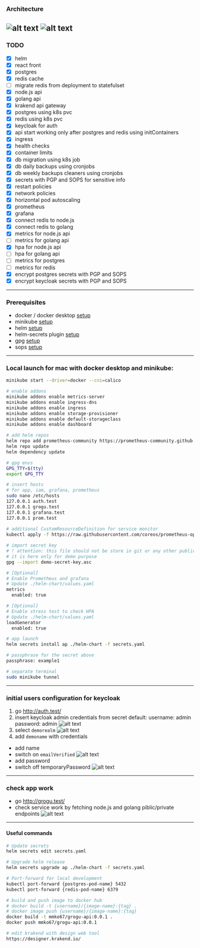 ### Architecture
![alt text](./diagram-as-code/fullstack_app.png)
![alt text](./diagram-as-code/fullstack_app_in_k8s_cluster.png)
---
### TODO
- [x] helm
- [x] react front
- [x] postgres
- [x] redis cache
- [ ] migrate redis from deployment to statefulset
- [x] node.js api
- [x] golang api
- [x] krakend api gateway
- [x] postgres using k8s pvc
- [x] redis using k8s pvc
- [x] keycloak for auth
- [x] api start working only after postgres and redis using initContainers
- [x] ingress
- [x] health checks
- [x] container limits
- [x] db migration using k8s job
- [x] db daily backups using cronjobs
- [x] db weekly backups cleaners using cronjobs
- [x] secrets with PGP and SOPS for sensitive info
- [x] restart policies
- [x] network policies
- [x] horizontal pod autoscaling
- [x] prometheus
- [x] grafana
- [x] connect redis to node.js
- [x] connect redis to golang
- [x] metrics for node.js api
- [ ] metrics for golang api
- [x] hpa for node.js api
- [ ] hpa for golang api
- [ ] metrics for postgres
- [ ] metrics for redis
- [x] encrypt postgres secrets with PGP and SOPS
- [x] encrypt keycloak secrets with PGP and SOPS
---
### Prerequisites
- docker / docker desktop [setup](https://docs.docker.com/desktop/setup/install/mac-install/)
- minikube [setup](https://minikube.sigs.k8s.io/docs/start/?arch=%2Fmacos%2Farm64%2Fstable%2Fhomebrew)
- helm [setup](https://helm.sh/docs/intro/install/)
- helm-secrets plugin [setup](https://github.com/jkroepke/helm-secrets/wiki/Installation)
- gpg [setup](https://dev.to/zemse/setup-gpg-on-macos-2iib)
- sops [setup](https://formulae.brew.sh/formula/sops)

---
### Local launch for mac with docker desktop and minikube:

```bash
minikube start --driver=docker --cni=calico

# enable addons
minikube addons enable metrics-server
minikube addons enable ingress-dns
minikube addons enable ingress
minikube addons enable storage-provisioner
minikube addons enable default-storageclass
minikube addons enable dashboard

# add helm repos
helm repo add prometheus-community https://prometheus-community.github.io/helm-charts
helm repo update
helm dependency update

# gpg envs
GPG_TTY=$(tty)
export GPG_TTY

# insert hosts 
# for app, iam, grafana, prometheus
sudo nano /etc/hosts
127.0.0.1 auth.test
127.0.0.1 grogu.test
127.0.0.1 grafana.test   
127.0.0.1 prom.test
 
# additional CustomResourceDefinition for service monitor
kubectl apply -f https://raw.githubusercontent.com/coreos/prometheus-operator/master/example/prometheus-operator-crd/monitoring.coreos.com_servicemonitors.yaml

# import secret key
# ! attention: this file should not be store in git or any other public space
# it is here only for demo purpose
gpg --import demo-secret-key.asc

# [Optional]
# Enable Prometheus and grafana
# Update ./helm-chart/values.yaml
metrics
  enabled: true

# [Optional]
# Enable stress test to check HPA
# Update ./helm-chart/values.yaml
loadGenerator
  enabled: true

# app launch
helm secrets install ap ./helm-chart -f secrets.yaml  

# passphrase for the secret above
passphrase: example1   

# separate terminal
sudo minikube tunnel
```
---
### initial users configuration for keycloak

1. go http://auth.test/
2. insert keycloak admin credentials from secret
   default:
      username: admin
      password: admin
![alt text](assets/image.png)
3. select `demorealm`
![alt text](assets/image-1.png)
4. add `demoname` with credentials
  - add name
  - switch on `emailVerified`
![alt text](assets/image-2.png)
  - add password
  - switch off temporaryPassword
![alt text](assets/image-3.png)

---
### check app work
  - go http://grogu.test/
  - check service work by fetching node.js and golang piblic/private endpoints
![alt text](assets/image-4.png)
---
#### Useful commands
```bash
# Update secrets
helm secrets edit secrets.yaml

# Upgrade helm release
helm secrets upgrade ap ./helm-chart -f secrets.yaml

# Port-forward for local development
kubectl port-forward {postgres-pod-name} 5432
kubectl port-forward {redis-pod-name} 6379

# build and push image to docker hub
# docker build -t {username}/{image-name}:{tag} .
# docker image push {username}/{image-name}:{tag}
docker build -t mmko67/grogu-api:0.0.1 .
docker push mmko67/grogu-api:0.0.1

# edit krakend with design web tool
https://designer.krakend.io/

```
